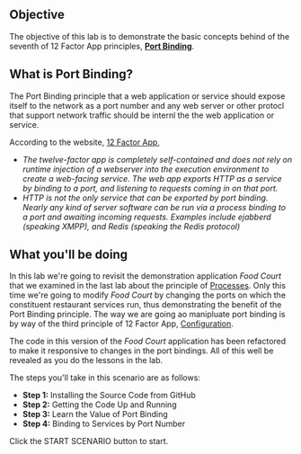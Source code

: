 ## Objective

The objective of this lab is to demonstrate the basic concepts behind of the seventh of 12 Factor App principles, **[Port Binding](https://12factor.net/port-binding)**.

## What is Port Binding?

The Port Binding principle that a web application or service should expose itself to the network as a port number and any web server or other protocl that support network traffic should be internl the the web application or service.

According to the website, [12 Factor App](https://12factor.net/port-binding), 

* *The twelve-factor app is completely self-contained and does not rely on runtime injection of a webserver into the execution environment to create a web-facing service. The web app exports HTTP as a service by binding to a port, and listening to requests coming in on that port.*
* *HTTP is not the only service that can be exported by port binding. Nearly any kind of server software can be run via a process binding to a port and awaiting incoming requests. Examples include ejabberd (speaking XMPP), and Redis (speaking the Redis protocol)*

## What you'll be doing 

In this lab we're going to revisit the demonstration application *Food Court* that we examined in the last lab about the principle of [Processes](https://12factor.net/processes). Only this time we're going to modify *Food Court* by changing the ports on which the constituent restaurant services run, thus demonstrating the benefit of the Port Binding principle. The way we are going ao manipluate port binding is by way of the third principle of 12 Factor App, [Configuration](https://12factor.net/config).

The code in this version of the *Food Court* application has been refactored to make it responsive to changes in the port bindings. All of this well be revealed as you do the lessons in the lab.

The steps you'll take in this scenario are as follows:

* **Step 1:** Installing the Source Code from GitHub
* **Step 2:** Getting the Code Up and Running
* **Step 3:** Learn the Value of Port Binding
* **Step 4:** Binding to Services by Port Number

Click the START SCENARIO button to start.